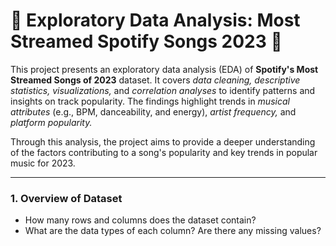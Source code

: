 # 🎸 Exploratory Data Analysis: Most Streamed Spotify Songs 2023 🎸

This project presents an exploratory data analysis (EDA) of __Spotify's Most Streamed Songs of 2023__ dataset. It covers _data cleaning, descriptive statistics, visualizations,_ and _correlation analyses_ to identify patterns and insights on track popularity. The findings highlight trends in _musical attributes_ (e.g., BPM, danceability, and energy), _artist frequency,_ and _platform popularity._

Through this analysis, the project aims to provide a deeper understanding of the factors contributing to a song's popularity and key trends in popular music for 2023.

---

### 1. Overview of Dataset

- How many rows and columns does the dataset contain?
- What are the data types of each column? Are there any missing values?
